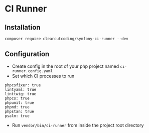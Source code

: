 # CI Runner

## Installation

`composer require clearcutcoding/symfony-ci-runner --dev`

## Configuration

- Create config in the root of your php project named `ci-runner.config.yaml`
- Set which CI processes to run

```
phpcsfixer: true
lintyaml: true
linttwig: true
phpcs: true
phpunit: true
phpmd: true
phpstan: true
psalm: true
```

- Run `vendor/bin/ci-runner` from inside the project root directory


